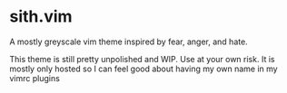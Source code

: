 # sith.vim
A mostly greyscale vim theme inspired by fear, anger, and hate.

This theme is still pretty unpolished and WIP. Use at your own risk. It is mostly only hosted so I can feel good about having my own name in my vimrc plugins
